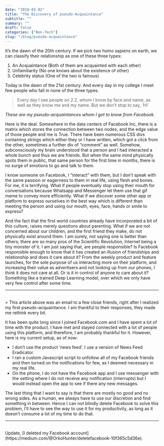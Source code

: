```yaml
---
date: "2018-03-02"
title: "The Discovery of pseudo-Acquaintance"
subtitle: ""
summary: ""
draft: false
categories: ["Non-Tech"]
slug: "/blog/pseudo-acquaintance"
---
```


It’s the dawn of the 20th century. If we pick two homo sapiens on earth, we can classify their relationship as one of these three types:

1. An Acquaintance (Both of them are acquainted with each other)
2. Unfamiliarity (No one knows about the existence of other)
3. Celebrity status (One of the two is famous)

Today is the dawn of the 21st century. And every day in my college I meet few people who fall in none of the three types.

> Every day I see people on 2.2, whom I know by face and name, as well as they know me and my name. But we don’t stop to say, ‘Hi’

_These are my *pseudo-acquaintances* whom I got to know from Facebook._

Here is the deal. Somewhere in the data centers of Facebook Inc, there is a matrix which stores the connection between two nodes, and the edge value of those people and me is True. There have been numerous CSS divs containing strings which either they or I have written, which got a click from the other, sometimes a further div of “comment” as well. Somehow, subconsciously my brain understood that a person and I had interacted a whole bunch and thus we are friends. But when the same mind physically spots them in public, that same person for the first time in months, there is no surge of emotions to go and talk to them.

I know someone on Facebook, I “interact” with them, but I don’t speak with the same passion or eagerness to them in real life, using flesh and bones. For me, it is terrifying. What if people eventually stop using their mouth for conversations because Whatsapp and Messenger let them use that gif meme to convey more efficiently. What if we discover some other app or platform to express ourselves in the best way which is different than meeting the person and using our mouth, eyes, face, hands or smile to express?

And the fact that the first world countries already have incorporated a bit of this culture, raises merely questions about parenting. What if we are not concerned about our children, and the first friend they make, do not physically exist around them. I am surely, not saying one is better than others; there are so many pros of the Scientific Revolution, Internet being a tiny monster of it. I am just saying that, are people responsible? Is Facebook responsible enough to know that it has created an illusion of friendships and relationship and does it care about it? From the weekly product and feature launches, for the sole purpose of us interacting more on their platform, and increasing their value as advertisers and not looking up from our phones, I think it does not care at all. Or is it in control of anyone to care about it? Something like a trained Deep Learning model, over which we only have very few control after some time.

---

<br>
> This article above was an email to a few close friends, right after I realized my first pseudo-acquaintance. I am thankful to their responses, they made me rethink every bit.

It has been quite long since I joined Facebook.com and I have spent a lot of time with the product. I have met and stayed connected with a lot of people using this platform, and therefore, I am probably thankful for it. However, here is my current setup, as of now:

- I don’t use the product ‘news feed’. I use a version of News Feed Eradicator.
- I ran a custom Javascript script to unfollow all of my Facebook friends and then turned on the notifications for few, as I deemed necessary in my real life.
- On the phone, I do not have the Facebook app and I use messenger with the setting where I do not receive any notification (interrupts) but I would instead open the app to see if there any new messages.

The last thing that I want to say is that there are mostly no good and no wrong sides. As a human, we always have to use our discretion and find something in between. Hence I can not blindly delete Facebook to solve this problem, I’ll have to see the way to use it for my productivity, as long as it doesn’t consume a lot of my time to do that.

---

<br>
Update, [I deleted my Facebook account](https://medium.com/@OrkoHunter/deletefacebook-10f365c5d36e).
